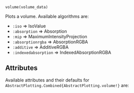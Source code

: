 ```
volume(volume_data)
```

Plots a volume. Available algorithms are:

  * `:iso` => IsoValue
  * `:absorption` => Absorption
  * `:mip` => MaximumIntensityProjection
  * `:absorptionrgba` => AbsorptionRGBA
  * `:additive` => AdditiveRGBA
  * `:indexedabsorption` => IndexedAbsorptionRGBA

## Attributes

Available attributes and their defaults for `AbstractPlotting.Combined{AbstractPlotting.volume!}` are: 

```

```
